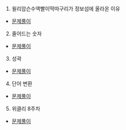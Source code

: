 1. 윌리암슨수액빨이딱따구리가 정보섬에 올라온 이유
* [문제풀이](https://pro-grammers.tistory.com/62)

2. 줄어드는 숫자
* [문제풀이](https://pro-grammers.tistory.com/63)

3. 성곽
* [문제풀이](https://pro-grammers.tistory.com/66)

4. 단어 변환
* [문제풀이](https://pro-grammers.tistory.com/64)

5. 위클리 8주차
* [문제풀이](https://pro-grammers.tistory.com/65)